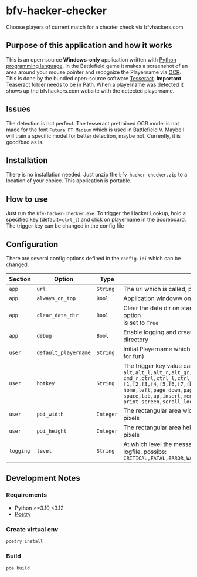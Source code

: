 # bfv-hacker-checker

Choose players of current match for a cheater check via bfvhackers.com

## Purpose of this application and how it works

This is an open-source **Windows-only** application written with
[Python programming language](https://en.wikipedia.org/wiki/Python_(programming_language)).
In the Battlefield game it makes a screenshot of an area around your mouse pointer and recognize the Playername via
[OCR](https://en.wikipedia.org/wiki/Optical_character_recognition). This is done by the bundled open-source software
[Tesseract](https://en.wikipedia.org/wiki/Tesseract_(software)). **Important** Teaseract folder needs to be in Path.
When a playername was detected it shows up the bfvhackers.com website
with the detected playername.

## Issues

The detection is not perfect. The tesseract pretrained OCR model is not made for the
font `Futura PT Medium` which is used in Battlefield V.
Maybe I will train a specific model for better detection, maybe not. Currently, it is good/bad as is.

## Installation

There is no installation needed. Just unzip the `bfv-hacker-checker.zip`
to a location of your choice. This application is portable.

## How to use

Just run the `bfv-hacker-checker.exe`.
To trigger the Hacker Lookup, hold a specified key (default=`ctrl_l`)
and click on playername in the Scoreboard.
The trigger key can be changed in the config file

## Configuration

There are several config options defined in the `config.ini` which can be changed.

| Section   | Option               | Type      | Description                                                                                                                                                                                                                                                                                                                                     | 
|-----------|----------------------|-----------|-------------------------------------------------------------------------------------------------------------------------------------------------------------------------------------------------------------------------------------------------------------------------------------------------------------------------------------------------|
| `app`     | `url`                | `String`  | The url which is called, pattern: `<url>?name=<playername>`                                                                                                                                                                                                                                                                                     |
| `app`     | `always_on_top`      | `Bool`    | Application windoww on top of all open windows                                                                                                                                                                                                                                                                                                  |
| `app`     | `clear_data_dir`     | `Bool`    | Clear the data dir on startup. Only applied/needed if `debug` option <br/>is set to `True`                                                                                                                                                                                                                                                      |
| `app`     | `debug`              | `Bool`    | Enable logging and create temporary images in the `data` directory                                                                                                                                                                                                                                                                              |
| `user`    | `default_playername` | `String`  | Initial Playername which is looked for (Makes no sense - just for fun)                                                                                                                                                                                                                                                                          |
| `user`    | `hotkey`             | `String`  | The trigger key value can be: <br/>`alt,alt_l,alt_r,alt_gr,backspace,caps_lock,cmd,cmd_l,`<br/>`cmd_r,ctrl,ctrl_l,ctrl_r,delete,down,end,enter,esc,`<br/>`f1,f2,f3,f4,f5,f6,f7,f8,f9,f10,f11,f12,`<br/>`home,left,page_down,page_up,right,shift,shift_l,shift_r,`<br/>`space,tab,up,insert,menu,num_lock,pause,`<br/>`print_screen,scroll_lock` |
| `user`    | `poi_width`          | `Integer` | The rectangular area width around the mousepointer in pixels                                                                                                                                                                                                                                                                                    |
| `user`    | `poi_height`         | `Integer` | The rectangular area height around the mousepointer in pixels                                                                                                                                                                                                                                                                                   |
| `logging` | `level`              | `String`  | At which level the messages should be included in the logfile. possibs:<br/>`CRITICAL,FATAL,ERROR,WARNING,INFO,DEBUG,NOTSET`                                                                                                                                                                                                                    |

## Development Notes

### Requirements

- Python >=3.10,<3.12
- [Poetry](https://python-poetry.org)

### Create virtual env

```shell
poetry install
```

### Build

```shell
poe build
```